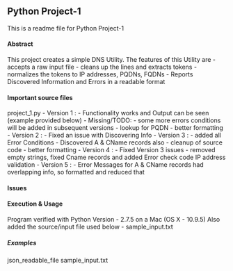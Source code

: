 <h2>Python Project-1</h2>
This is a readme file for Python Project-1

<h4>Abstract</h4>
This project creates a simple DNS Utility. 
The features of this Utility are
	- accepts a raw input file
	- cleans up the lines and extracts tokens
	- normalizes the tokens to IP addresses, PQDNs, FQDNs
	- Reports Discovered Information and Errors in a readable format
 
<h4>Important source files</h4>
	project_1.py
		- Version 1 : 
			- Functionality works and Output can be seen (example provided below)
			- Missing/TODO:
			  - some more errors conditions will be added in subsequent versions
			  - lookup for PQDN
			  - better formatting
		- Version 2 :
			  - Fixed an issue with Discovering Info
		- Version 3 :
			  - added all Error Conditions
			  - Discovered A & CName records also
			  - cleanup of source code
			  - better formatting
		- Version 4 :
			  - Fixed Version 3 issues 
			  	- removed empty strings, fixed Cname records and added Error check code
			  	  IP address validation
		- Version 5 :
			  - Error Messages for A & CName records had overlapping info, so formatted
			    and reduced that
	
<h4>Issues</h4>


<h4>Execution & Usage</h4>
	Program verified with Python Version - 2.7.5 on a Mac (OS X - 10.9.5)
	Also added the source/input file used below - sample_input.txt
	

<h5>Examples</h5>
	json_readable_file
	sample_input.txt


<br />


